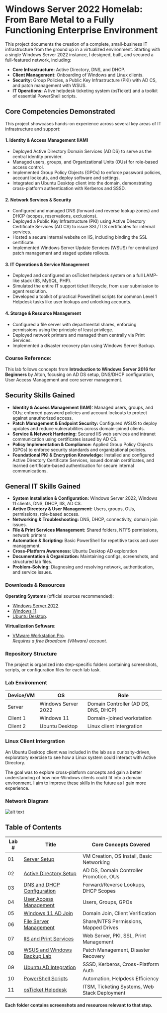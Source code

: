 # Windows Server 2022 Homelab: From Bare Metal to a Fully Functioning Enterprise Environment

This project documents the creation of a complete, small-business IT infrastructure from the ground up in a virtualized environment. Starting with a single Windows Server 2022 instance, I designed, built, and secured a full-featured network, including:

- **Core Infrastructure:** Active Directory, DNS, and DHCP.
- **Client Management:** Onboarding of Windows and Linux clients.
- **Security:** Group Policies, a Public Key Infrastructure (PKI) with AD CS, and patch management with WSUS.
- **IT Operations:** A live helpdesk ticketing system (osTicket) and a toolkit of essential PowerShell scripts.


## Core Competencies Demonstrated

This project showcases hands-on experience across several key areas of IT infrastructure and support:

#### 1. Identity & Access Management (IAM)

- Deployed Active Directory Domain Services (AD DS) to serve as the central identity provider.
- Managed users, groups, and Organizational Units (OUs) for role-based access control.
- Implemented Group Policy Objects (GPOs) to enforce password policies, account lockouts, and deploy software and settings.
- Integrated an Ubuntu Desktop client into the domain, demonstrating cross-platform authentication with Kerberos and SSSD.

#### 2. Network Services & Security

- Configured and managed DNS (forward and reverse lookup zones) and DHCP (scopes, reservations, exclusions).
- Deployed a Public Key Infrastructure (PKI) using Active Directory Certificate Services (AD CS) to issue SSL/TLS certificates for internal services.
- Hosted a secure internal website on IIS, including binding the SSL certificate.
- Implemented Windows Server Update Services (WSUS) for centralized patch management and staged update rollouts.

#### 3. IT Operations & Service Management

- Deployed and configured an osTicket helpdesk system on a full LAMP-like stack (IIS, MySQL, PHP).
- Simulated the entire IT support ticket lifecycle, from user submission to agent resolution.
- Developed a toolkit of practical PowerShell scripts for common Level 1 Helpdesk tasks like user lookups and unlocking accounts.

#### 4. Storage & Resource Management

- Configured a file server with departmental shares, enforcing permissions using the principle of least privilege.
- Deployed network printers and managed them centrally via Print Services.
- Implemented a disaster recovery plan using Windows Server Backup.

### Course Reference:

This lab follows concepts from **Introduction to Windows Server 2016 for Beginners** by Alton, focusing on AD DS setup, DNS/DHCP configuration, User Access Management and core server management.

## Security Skills Gained

- **Identity & Access Management (IAM):** Managed users, groups, and OUs; enforced password policies and account lockouts to protect against unauthorized access.  
- **Patch Management & Endpoint Security:** Configured WSUS to deploy updates and reduce vulnerabilities across domain-joined clients.  
- **Service & Network Hardening:** Secured IIS web services and intranet communication using certificates issued by AD CS.  
- **Policy Implementation & Compliance:** Applied Group Policy Objects (GPOs) to enforce security standards and organizational policies.  
- **Foundational PKI & Encryption Knowledge:** Installed and configured Active Directory Certificate Services, issued domain certificates, and learned certificate-based authentication for secure internal communications.  

## General IT Skills Gained

- **System Installation & Configuration:** Windows Server 2022, Windows 11 clients, DNS, DHCP, IIS, AD CS.  
- **Active Directory & User Management:** Users, groups, OUs, permissions, role-based access.  
- **Networking & Troubleshooting:** DNS, DHCP, connectivity, domain join issues.  
- **File & Print Services Management:** Shared folders, NTFS permissions, network printers  
- **Automation & Scripting:** Basic PowerShell for repetitive tasks and user management.  
- **Cross-Platform Awareness:** Ubuntu Desktop AD exploration  
- **Documentation & Organization:** Maintaining configs, screenshots, and structured lab files.  
- **Problem-Solving:** Diagnosing and resolving network, authentication, and service issues.

### Downloads & Resources

**Operating Systems** (official sources recommended):

- [Windows Server 2022](https://go.microsoft.com/fwlink/p/?linkid=2195333).  
- [Windows 11](https://www.microsoft.com/en-us/software-download/windows11). 
- [Ubuntu Desktop](https://ubuntu.com/download/desktop/thank-you?version=24.04.3&architecture=amd64&lts=true).

**Virtualization Software:**  
- [VMware Workstation Pro](https://support.broadcom.com/group/ecx/productdownloads?subfamily=VMware%20Workstation%20Pro&freeDownloads=true).  
  *Requires a free Broadcom (VMware) account.*


### Repository Structure

The project is organized into step-specific folders containing screenshots, scripts, or configuration files for each lab task.

### Lab Environment

| Device/VM | OS                  | Role                                 |
|-----------|-------------------|-------------------------------------|
| Server    | Windows Server 2022 | Domain Controller (AD DS, DNS, DHCP) |
| Client 1  | Windows 11          | Domain-joined workstation            |
| Client 2  | Ubuntu Desktop      | Linux client Intergration        |

### Linux Client Intergration

 An Ubuntu Desktop client was included in the lab as a curiosity-driven, exploratory exercise to see how a Linux system could interact with Active Directory.

 The goal was to explore cross-platform concepts and gain a better understanding of how non-Windows clients could fit into a domain environment. I aim to improve these skills in the future as I gain more experience.

### Network Diagram

![alt text](<Docs/WinServer_AD.drawio (3).png>)

## Table of Contents

| Lab # | Title                                       | Core Concepts Covered                                 |
|-------|---------------------------------------------|-------------------------------------------------------|
| 01    | [Server Setup](./01-Server-Setup/)                                | VM Creation, OS Install, Basic Networking             |
| 02    | [Active Directory Setup](./02-Active-Directory-Setup/)                      | AD DS, Domain Controller Promotion, OUs               |
| 03    | [DNS and DHCP Configuration](./03-DNS-and-DHCP-Configuration/)                  | Forward/Reverse Lookups, DHCP Scopes                  |
| 04    | [User Access Management](./04-User-Access-Management/)                      | Users, Groups, GPOs                                   |
| 05    | [Windows 11 AD Join](./05-Windows11-AD-Join/)                          | Domain Join, Client Verification                      |
| 06    | [File Server Management](./06-File-Server-Management/)                      | Share/NTFS Permissions, Mapped Drives                 |
| 07    | [IIS and Print Services](./07-IIS-and-Print-Services-Configuration/)                      | Web Server, PKI, SSL, Print Management                |
| 08    | [WSUS and Windows Backup Lab](./08-WSUS-and-Windows-Backup-Lab/)                 | Patch Management, Disaster Recovery                   |
| 09    | [Ubuntu AD Integration](./09-Ubuntu-AD-Intergration/)                       | SSSD, Kerberos, Cross-Platform Auth                   |
| 10    | [PowerShell Scripts](./10-PowerShell-Scripts/)                          | Automation, Helpdesk Efficiency                       |
| 11    | [osTicket Helpdesk](./11-osTicket-Helpdesk/)                           | ITSM, Ticketing Systems, Web Stack Deployment         |

**Each folder contains screenshots and resources relevant to that step.**

